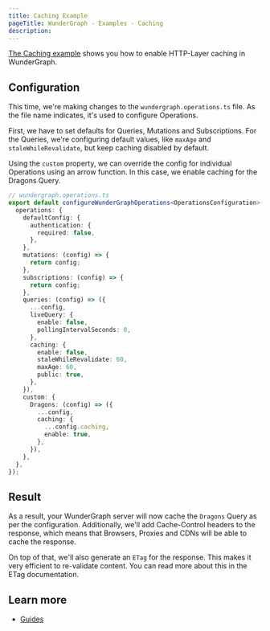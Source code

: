 ```yaml
---
title: Caching Example
pageTitle: WunderGraph - Examples - Caching
description:
---
```


[The Caching example](https://github.com/wundergraph/wundergraph/tree/main/examples/caching) shows you how to enable HTTP-Layer caching in WunderGraph.

## Configuration

This time, we're making changes to the `wundergraph.operations.ts` file.
As the file name indicates, it's used to configure Operations.

First, we have to set defaults for Queries, Mutations and Subscriptions.
For the Queries, we're configuring default values, like `maxAge` and `staleWhileRevalidate`,
but keep caching disabled by default.

Using the `custom` property,
we can override the config for individual Operations using an arrow function.
In this case, we enable caching for the Dragons Query.

```typescript
// wundergraph.operations.ts
export default configureWunderGraphOperations<OperationsConfiguration>({
  operations: {
    defaultConfig: {
      authentication: {
        required: false,
      },
    },
    mutations: (config) => {
      return config;
    },
    subscriptions: (config) => {
      return config;
    },
    queries: (config) => ({
      ...config,
      liveQuery: {
        enable: false,
        pollingIntervalSeconds: 0,
      },
      caching: {
        enable: false,
        staleWhileRevalidate: 60,
        maxAge: 60,
        public: true,
      },
    }),
    custom: {
      Dragons: (config) => ({
        ...config,
        caching: {
          ...config.caching,
          enable: true,
        },
      }),
    },
  },
});
```

## Result

As a result, your WunderGraph server will now cache the `Dragons` Query as per the configuration.
Additionally, we'll add Cache-Control headers to the response,
which means that Browsers, Proxies and CDNs will be able to cache the response.

On top of that, we'll also generate an `ETag` for the response.
This makes it very efficient to re-validate content.
You can read more about this in the ETag documentation.

## Learn more

- [Guides](/docs/guides)

